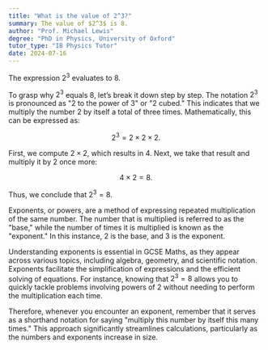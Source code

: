 ```yaml
---
title: "What is the value of 2^3?"
summary: The value of $2^3$ is 8.
author: "Prof. Michael Lewis"
degree: "PhD in Physics, University of Oxford"
tutor_type: "IB Physics Tutor"
date: 2024-07-16
---
```


The expression $2^3$ evaluates to $8$.

To grasp why $2^3$ equals $8$, let’s break it down step by step. The notation $2^3$ is pronounced as "2 to the power of 3" or "2 cubed." This indicates that we multiply the number $2$ by itself a total of three times. Mathematically, this can be expressed as:

$$
2^3 = 2 \times 2 \times 2.
$$

First, we compute $2 \times 2$, which results in $4$. Next, we take that result and multiply it by $2$ once more:

$$
4 \times 2 = 8.
$$

Thus, we conclude that $2^3 = 8$.

Exponents, or powers, are a method of expressing repeated multiplication of the same number. The number that is multiplied is referred to as the "base," while the number of times it is multiplied is known as the "exponent." In this instance, $2$ is the base, and $3$ is the exponent.

Understanding exponents is essential in GCSE Maths, as they appear across various topics, including algebra, geometry, and scientific notation. Exponents facilitate the simplification of expressions and the efficient solving of equations. For instance, knowing that $2^3 = 8$ allows you to quickly tackle problems involving powers of $2$ without needing to perform the multiplication each time.

Therefore, whenever you encounter an exponent, remember that it serves as a shorthand notation for saying "multiply this number by itself this many times." This approach significantly streamlines calculations, particularly as the numbers and exponents increase in size.
    